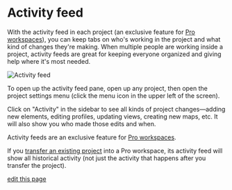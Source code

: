 # Activity feed

With the activity feed in each project (an exclusive feature for [Pro workspaces](/guides/pro-workspaces.html)), you can keep tabs on who's working in the project and what kind of changes they're making. When multiple people are working inside a project, activity feeds are great for keeping everyone organized and giving help where it's most needed.

![Activity feed](/images/activity-feed.png)

To open up the activity feed pane, open up any project, then open the project settings menu (click the menu icon <i class="fa fa-bars"></i> in the upper left of the screen).

Click on "Activity" in the sidebar to see all kinds of project changes—adding new elements, editing profiles, updating views, creating new maps, etc. It will also show you who made those edits and when.

<div class="alert alert-info">
  <p>
    Activity feeds are an exclusive feature for <a class="alert-link" href="/guides/pro-workspaces.html">Pro workspaces</a>.    
  </p>
  <p>
    If you <a href="/guides/project-admin.html" class="alert-link">transfer an existing project</a> into a Pro workspace, its activity feed will show all historical activity (not just the activity that happens after you transfer the project).
  </p>
</div>

<span class="edit-link"><a href="https://github.com/kumu/docs/blob/master/guides/activity-feed.md" target="_blank"><i class="fa fa-github"></i> edit this page</a></span>
